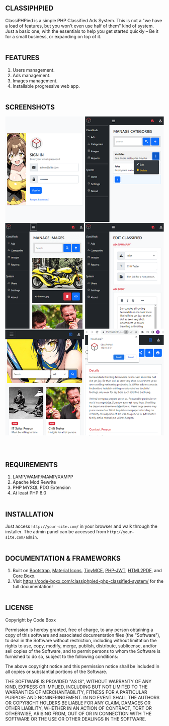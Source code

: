 ## CLASSIPHPIED
ClassiPHPied is a simple PHP Classified Ads System. This is not a "we have a load of features, but you won't even use half of them" kind of system. Just a basic one, with the essentials to help you get started quickly – Be it for a small business, or expanding on top of it.
<br><br>

## FEATURES
1) Users management.
2) Ads management.
3) Images management.
4) Installable progressive web app.
<br><br>

## SCREENSHOTS
<p float="left">
  <img width="250" src="https://github.com/code-boxx/ClassiPHPied/blob/main/assets/ss-classi-1c.png">
  <img width="250" src="https://github.com/code-boxx/ClassiPHPied/blob/main/assets/ss-classi-2b.png">
  <img width="250" src="https://github.com/code-boxx/ClassiPHPied/blob/main/assets/ss-classi-3b.png">
  <img width="250" src="https://github.com/code-boxx/ClassiPHPied/blob/main/assets/ss-classi-4b.png">
  <img width="250" src="https://github.com/code-boxx/ClassiPHPied/blob/main/assets/ss-classi-5c.png">
  <img width="250" src="https://github.com/code-boxx/ClassiPHPied/blob/main/assets/ss-classi-6b.png">
</p>
<br><br>

## REQUIREMENTS
1) LAMP/WAMP/MAMP/XAMPP
2) Apache Mod Rewrite
3) PHP MYSQL PDO Extension
4) At least PHP 8.0
<br><br>

## INSTALLATION
Just access `http://your-site.com/` in your browser and walk through the installer. The admin panel can be accessed from `http://your-site.com/admin`.
<br><br>

## DOCUMENTATION & FRAMEWORKS
1) Built on [Bootstrap](https://getbootstrap.com/), [Material Icons](https://fonts.google.com/icons), [TinyMCE](https://www.tiny.cloud/), [PHP-JWT](https://github.com/firebase/php-jwt), [HTML2PDF](https://ekoopmans.github.io/html2pdf.js/), and [Core Boxx](https://code-boxx.com/core-boxx-php-framework/).
2) Visit https://code-boxx.com/classiphpied-php-classified-system/ for the full documentation!
<br><br>

## LICENSE
Copyright by Code Boxx

Permission is hereby granted, free of charge, to any person obtaining a copy
of this software and associated documentation files (the "Software"), to deal
in the Software without restriction, including without limitation the rights
to use, copy, modify, merge, publish, distribute, sublicense, and/or sell
copies of the Software, and to permit persons to whom the Software is
furnished to do so, subject to the following conditions:

The above copyright notice and this permission notice shall be included in all
copies or substantial portions of the Software.

THE SOFTWARE IS PROVIDED "AS IS", WITHOUT WARRANTY OF ANY KIND, EXPRESS OR
IMPLIED, INCLUDING BUT NOT LIMITED TO THE WARRANTIES OF MERCHANTABILITY,
FITNESS FOR A PARTICULAR PURPOSE AND NONINFRINGEMENT. IN NO EVENT SHALL THE
AUTHORS OR COPYRIGHT HOLDERS BE LIABLE FOR ANY CLAIM, DAMAGES OR OTHER
LIABILITY, WHETHER IN AN ACTION OF CONTRACT, TORT OR OTHERWISE, ARISING FROM,
OUT OF OR IN CONNECTION WITH THE SOFTWARE OR THE USE OR OTHER DEALINGS IN THE
SOFTWARE.
